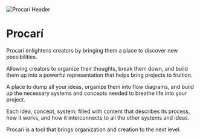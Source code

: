 ![Procari Header](design/Graphics/Headers/procari_header_dark_text.png)

# Procarí

Procarí enlightens creators by bringing them a place to discover new possibilities. 

Allowing creators to organize their thoughts, break them down, and build them up into a powerful representation that helps bring projects to fruition.

A place to dump all your ideas, organize them into flow diagrams, and build up the necessary systems and concepts needed to breathe life into your project.

Each idea, concept, system; filled with content that describes its process, how it works, and how it interconnects to all the other systems and ideas.

Procarí is a tool that brings organization and creation to the next level.
